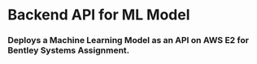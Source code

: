 # Backend API for ML Model
### Deploys a Machine Learning Model as an API on AWS E2 for Bentley Systems Assignment.
